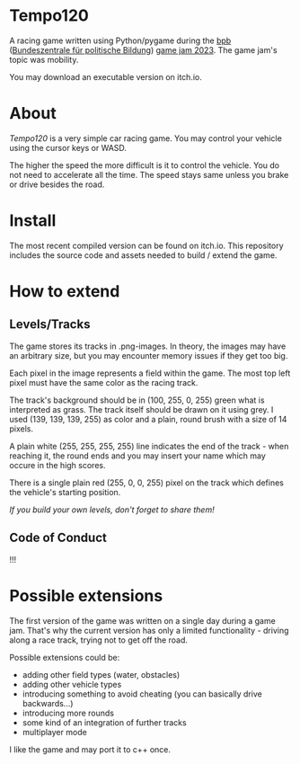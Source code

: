 # Tempo120

A racing game written using Python/pygame during the [bpb](https://www.bpb.de/) ([Bundeszentrale für politische Bildung](https://www.bpb.de/)) [game jam 2023](https://www.bpb.de/veranstaltungen/veranstaltungskalender/518950/bpb-game-jam-2023/). The game jam's topic was mobility.

You may download an executable version on itch.io.

# About

_Tempo120_ is a very simple car racing game. You may control your vehicle using the cursor keys or WASD.

The higher the speed the more difficult is it to control the vehicle. You do not need to accelerate all the time. The speed stays same unless you brake or drive besides the road.

# Install

The most recent compiled version can be found on itch.io. This repository includes the source code and assets needed to build / extend the game.

# How to extend

## Levels/Tracks

The game stores its tracks in .png-images. In theory, the images may have an arbitrary size, but you may encounter memory issues if they get too big.

Each pixel in the image represents a field within the game. The most top left pixel must have the same color as the racing track.

The track's background should be in (100, 255, 0, 255) green what is interpreted as grass. The track itself should be drawn on it using grey. I used (139, 139, 139, 255) as color and a plain, round brush with a size of 14 pixels.

A plain white (255, 255, 255, 255) line indicates the end of the track - when reaching it, the round ends and you may insert your name which may occure in the high scores.

There is a single plain red (255, 0, 0, 255) pixel on the track which defines the vehicle's starting position.

_If you build your own levels, don't forget to share them!_

## Code of Conduct

!!!


# Possible extensions

The first version of the game was written on a single day during a game jam. That's why the current version has only a limited functionality - driving along a race track, trying not to get off the road.

Possible extensions could be:

* adding other field types (water, obstacles)
* adding other vehicle types
* introducing something to avoid cheating (you can basically drive backwards...)
* introducing more rounds
* some kind of an integration of further tracks
* multiplayer mode

I like the game and may port it to c++ once.


